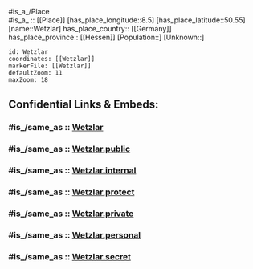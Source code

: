 ﻿---
confidential: public
isDeleted: false
location:
- 50.55
- 8.5
mapmarker: city
mapzoom:
- 7
- 12
SpocWebEntityId: 35583
tags:
- geo/City
type: City
---

#is_a_/Place  
#is_a_ :: [[Place]] 
[has_place_longitude::8.5] 
[has_place_latitude::50.55] 
[name::Wetzlar] 
has_place_country:: [[Germany]]  
has_place_province:: [[Hessen]] 
[Population::] 
[Unknown::] 


```leaflet
id: Wetzlar
coordinates: [[Wetzlar]] 
markerFile: [[Wetzlar]] 
defaultZoom: 11 
maxZoom: 18
```


## Confidential Links & Embeds: 

### #is_/same_as :: [Wetzlar](/_Standards/Earth/Continent/Europe/Europe~Central/Germany/Germany~West/Hessen/counties~Hessen/Lahn-Dill-Kreis/cities~Lahn-Dill-Kreis/Wetzlar.md) 

### #is_/same_as :: [Wetzlar.public](/_public/Earth/Continent/Europe/Europe~Central/Germany/Germany~West/Hessen/counties~Hessen/Lahn-Dill-Kreis/cities~Lahn-Dill-Kreis/Wetzlar.public.md) 

### #is_/same_as :: [Wetzlar.internal](/_internal/Earth/Continent/Europe/Europe~Central/Germany/Germany~West/Hessen/counties~Hessen/Lahn-Dill-Kreis/cities~Lahn-Dill-Kreis/Wetzlar.internal.md) 

### #is_/same_as :: [Wetzlar.protect](/_protect/Earth/Continent/Europe/Europe~Central/Germany/Germany~West/Hessen/counties~Hessen/Lahn-Dill-Kreis/cities~Lahn-Dill-Kreis/Wetzlar.protect.md) 

### #is_/same_as :: [Wetzlar.private](/_private/Earth/Continent/Europe/Europe~Central/Germany/Germany~West/Hessen/counties~Hessen/Lahn-Dill-Kreis/cities~Lahn-Dill-Kreis/Wetzlar.private.md) 

### #is_/same_as :: [Wetzlar.personal](/_personal/Earth/Continent/Europe/Europe~Central/Germany/Germany~West/Hessen/counties~Hessen/Lahn-Dill-Kreis/cities~Lahn-Dill-Kreis/Wetzlar.personal.md) 

### #is_/same_as :: [Wetzlar.secret](/_secret/Earth/Continent/Europe/Europe~Central/Germany/Germany~West/Hessen/counties~Hessen/Lahn-Dill-Kreis/cities~Lahn-Dill-Kreis/Wetzlar.secret.md)

